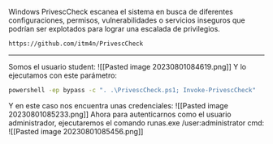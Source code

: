 Windows PrivescCheck escanea el sistema en busca de diferentes configuraciones, permisos, vulnerabilidades o servicios inseguros que podrían ser explotados para lograr una escalada de privilegios.

```bash
https://github.com/itm4n/PrivescCheck
```

-------------------------

Somos el usuario student:
![[Pasted image 20230801084619.png]]
Y lo ejecutamos con este parámetro:
```bash
powershell -ep bypass -c ". .\PrivescCheck.ps1; Invoke-PrivescCheck"
```
Y en este caso nos encuentra unas credenciales:
![[Pasted image 20230801085233.png]]
Ahora para autenticarnos como el usuario administrador, ejecutaremos el comando runas.exe /user:administrator cmd:
![[Pasted image 20230801085456.png]]

